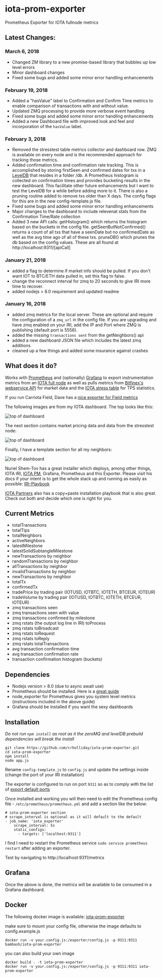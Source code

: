 # iota-prom-exporter
Prometheus Exporter for IOTA fullnode metrics

## Latest Changes:

### March 6, 2018
* Changed ZM library to a new promise-based library that bubbles up low level errors 
* Minor dashboard changes
* Fixed some bugs and added some minor error handling enhancements

### February 19, 2018
* Added a "hasValue" label to Confirmation and Confirm Time metrics to enable comparison of transactions with and without value.
* Updated ZMQ processing to provide more verbose event handling 
* Fixed some bugs and added some minor error handling enhancements
* Added a new Dashboard file with improved look and feel and incorporation of the `hasValue` label. 

### February 3, 2018
* Removed the stresstest table metrics collector and dashboard row. ZMQ is available on every node and is the recommended approach for tracking those metrics.
* Added confirmation time and confirmation rate tracking. This is accomplished by storing firstSeen and confirmed dates for txs in a [LevelDB](https://github.com/level/level) that resides in a folder /db. A Prometheus histogram is collected on confirmation times and provides bucketing results in the new dashboard. This facilitate other future enhancements but I want to test the LevelDB for a while before adding more to it. There is also a pruning routine added to remove txs older than X days. The config flags for this are in the new config-template.js file.
* Fixed some bugs and added some minor error handling enhancements
* Major changes to the dashboard to include relevenat stats from the Confirmation Time/Rate collection
* Added 3 new API calls: getHistogram() which returns the histogram based on the buckets in the config file. getSeenButNotConfirmed() returns a count of all txs that have a seenDate but no confirmedDate as well as the avg time ago of all of these txs. pruneDB() which prunes the db based on the config values. These are all found at http://localhost:9311/[apiCall]

### January 21, 2018
* added a flag to determine if market info should be pulled. If you don't want IOT to BTC/ETH data pulled in, set this flag to false. 
* change the reconnect interval for zmq to 20 seconds to give IRI more time to recover. 
* added nodejs > 8.0 requirement and updated readme


### January 16, 2018
* added zmq metrics for the local server. These are optional and require the configuration of a `zmq_url` in the config file. If you are upgrading and have zmq enabled on your IRI, add the IP and Port where ZMQ is publishing (default port is 5556). 
* added the missing `transactions sent` from the getNeighbors() api
* added a new dashboard JSON file which includes the latest zmq additions
* cleaned up a few things and added some insurance against crashes

## What does it do?

Works with [Prometheus](https://github.com/prometheus/prometheus) and (optionally) [Grafana](https://grafana.com/) to export instrumentation metrics from an [IOTA full node](https://github.com/iotaledger/iri) as well as pulls metrics from [Bitfinex's webservice API](https://docs.bitfinex.com/v2/docs) for market data and the [IOTA stress table](https://github.com/alon-e/iota-ctps) for TPS statistics.

If you run Carriota Field, Dave has a [nice exporter for Field metrics](https://github.com/DaveRingelnatz/field_exporter)

The following images are from my IOTA dashboard. The top looks like this:

![top of dashboard](https://github.com/crholliday/iota-prom-exporter/blob/master/images/top_new.png)

The next section contains market pricing data and data from the stresstest node:

![top of dashboard](https://github.com/crholliday/iota-prom-exporter/blob/master/images/zmq.png)

Finally, I have a template section for all my neighbors:

![top of dashboard](https://github.com/crholliday/iota-prom-exporter/blob/master/images/neighbors.png)

Nuriel Shem-Tov has a great installer which deploys, among other things, IOTA IRI, [IOTA PM](https://github.com/akashgoswami/ipm), Grafana, Prometheus and this Exporter. Please visit his docs if your intent is to get the whole stack up and running as easily as possible: [IRI-Playbook](http://iri-playbook.readthedocs.io/en/master/introduction.html) 

[IOTA Partners](http://iota.partners/) also has a copy+paste installation playbook that is also great. Check out both and decide which one is right for you. 

## Current Metrics

* totalTransactions
* totalTips
* totalNeighbors
* activeNeighbors
* latestMilestone
* latestSolidSubtangleMilestone
* newTransactions by neighbor
* randomTransactions by neighbor
* allTransactions by neighbor
* invalidTransactions by neighbor
* newTransactions by neighbor
* totalTx
* confirmedTx
* tradePrice by trading pair (IOTUSD, IOTBTC, IOTETH, BTCEUR, IOTEUR)
* tradeVolume by trading pair (IOTUSD, IOTBTC, IOTETH, BTCEUR, IOTEUR)
* zmq transactions seen
* zmq transactions seen with value
* zmq transactions confirmed by milestone
* zmq rstats (the output log line in IRI) toProcess
* zmq rstats toBroadcast
* zmq rstats toRequest
* zmq rstats toReply
* zmq rstats totalTransactions
* avg transaction confirmation time
* avg transaction confirmation rate
* transaction confirmation histogram (buckets)

## Dependencies

* Nodejs version > 8.0 (due to async await use)
* Prometheus should be installed. Here is a [great guide](https://www.digitalocean.com/community/tutorials/how-to-install-prometheus-on-ubuntu-16-04)
* node_exporter for Prometheus gives you system level metrics (instructions included in the above guide)
* Grafana should be installed if you want the sexy dashboards

## Installation

*Do not run `npm install` as root as it the zeroMQ and levelDB prebuild dependencies will break the install*

```
git clone https://github.com/crholliday/iota-prom-exporter.git
cd iota-prom-exporter
npm install
node app.js
```

Rename `config-template.js` to `config.js` and update the settings inside (change the port of your IRI installation)

The exporter is configured to run on port `9311` so as to comply with the list of [export default ports](https://github.com/prometheus/prometheus/wiki/Default-port-allocations)

Once installed and working you will then need to edit the Prometheus config file - `/etc/prometheus/prometheus.yml` and add a section like the below:

``` 
# iota-prom-exporter section
# scrape_interval is optional as it will default to the default
- job_name: 'iota_exporter'
    scrape_interval: 5s
    static_configs:
      - targets: ['localhost:9311']
```
I find I need to restart the Prometheus service `sudo service prometheus restart` after adding an exporter. 

Test by navigating to http://localhost:9311/metrics

## Grafana

Once the above is done, the metrics will be available to be consumed in a Grafana dashboard. 

## Docker
The following docker image is available:
[iota-prom-exporter](https://hub.docker.com/r/bambash/iota-prom-exporter/)

make sure to mount your config file, otherwise the image defaults to conifg.example.js

```
docker run -v your.config.js:/exporter/config.js -p 9311:9311 bambash/iota-prom-exporter
```

you can also build your own image
```
docker build . -t iota-prom-exporter
docker run -v your.config.js:/exporter/config.js -p 9311:9311 iota-prom-exporter
```
